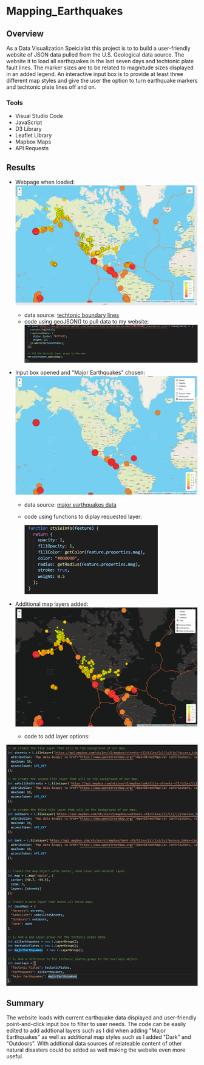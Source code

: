 # Mapping_Earthquakes

## Overview
As a Data Visualization Speicialist this project is to to build a user-friendly website of JSON data pulled from the U.S. Geological data source. The website it to load all earthquakes in the last seven days and techtonic plate fault lines. The marker sizes are to be related to magnitude sizes displayed in an added legend. An interactive input box is to provide at least three different map styles and give the user the option to turn earthquake markers and techtonic plate lines off and on.

### Tools
- Visual Studio Code
- JavaScript
- D3 Library
- Leaflet Library
- Mapbox Maps
- API Requests

## Results
- Webpage when loaded:
![loaded](https://github.com/LauraHaq/Mapping_Earthquakes/blob/main/Earthquake_Challenge/static/images/initial_webpage.png)

  - data source:
[techtonic boundary lines](https://github.com/fraxen/tectonicplates/blob/master/GeoJSON/PB2002_boundaries.json)
  - code using geoJSON() to pull data to my website:
![VS](https://github.com/LauraHaq/Mapping_Earthquakes/blob/main/Earthquake_Challenge/static/images/getJSONplates.png)

- Input box opened and "Major Earthquakes" chosen:
![majorEarthquakes](https://github.com/LauraHaq/Mapping_Earthquakes/blob/main/Earthquake_Challenge/static/images/major_earthquakes.png)

  - data source:
[major earthquakes data](https://earthquake.usgs.gov/earthquakes/feed/v1.0/summary/4.5_week.geojson)
  - code using functions to diplay requested layer:
 
    ![vs2](https://github.com/LauraHaq/Mapping_Earthquakes/blob/main/Earthquake_Challenge/static/images/getfunctions.png)

- Additional map layers added:
![darkoption](https://github.com/LauraHaq/Mapping_Earthquakes/blob/main/Earthquake_Challenge/static/images/dark_layer.png)
  
  - code to add layer options:
  
 ![layers](https://github.com/LauraHaq/Mapping_Earthquakes/blob/main/Earthquake_Challenge/static/images/layers.png)
 

## Summary
The website loads with current earthquake data displayed and user-friendly point-and-click input box to filter to user needs. The code can be easily edited to add addtional layers such as I did when adding "Major Earthquakes" as well as additional map styles such as I added "Dark" and "Outdoors". With addtional data sources of relateable content of other natural disasters could be added as well making the website even more useful.
